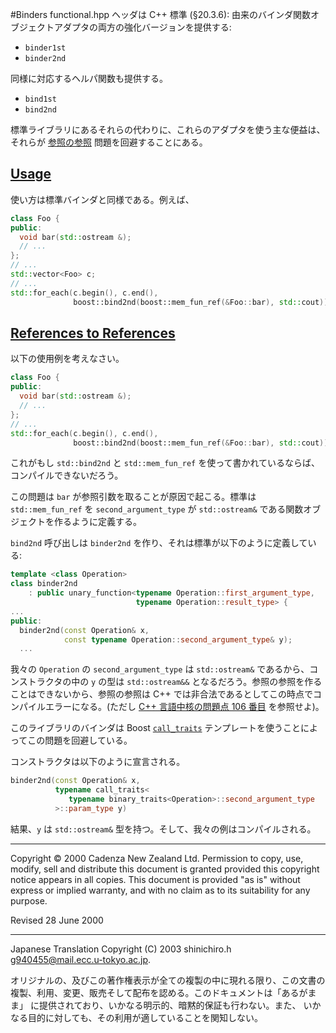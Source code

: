 #Binders
functional.hpp ヘッダは C++ 標準 (§20.3.6): 由来のバインダ関数オブジェクトアダプタの両方の強化バージョンを提供する:

- `binder1st`
- `binder2nd`

同様に対応するヘルパ関数も提供する。

- `bind1st`
- `bind2nd`

標準ライブラリにあるそれらの代わりに、これらのアダプタを使う主な便益は、それらが [参照の参照](#refref) 問題を回避することにある。


## <a name="usage" href="#usage">Usage</a>
使い方は標準バインダと同様である。例えば、

```cpp
class Foo {
public:
  void bar(std::ostream &);
  // ...
};
// ...
std::vector<Foo> c;
// ...
std::for_each(c.begin(), c.end(), 
              boost::bind2nd(boost::mem_fun_ref(&Foo::bar), std::cout));
```


## <a name="refref" href="#refref">References to References</a>
以下の使用例を考えなさい。

```cpp
class Foo {
public:
  void bar(std::ostream &);
  // ...
};
// ...
std::for_each(c.begin(), c.end(), 
              boost::bind2nd(boost::mem_fun_ref(&Foo::bar), std::cout));
```

これがもし `std::bind2nd` と `std::mem_fun_ref` を使って書かれているならば、コンパイルできないだろう。

この問題は `bar` が参照引数を取ることが原因で起こる。標準は `std::mem_fun_ref` を `second_argument_type` が `std::ostream&` である関数オブジェクトを作るように定義する。

`bind2nd` 呼び出しは `binder2nd` を作り、それは標準が以下のように定義している:

```cpp
template <class Operation>
class binder2nd
    : public unary_function<typename Operation::first_argument_type,
                            typename Operation::result_type> {
...
public:
  binder2nd(const Operation& x,
            const typename Operation::second_argument_type& y);
  ...
```

我々の `Operation` の `second_argument_type` は `std::ostream&` であるから、コンストラクタの中の `y` の型は `std::ostream&&` となるだろう。参照の参照を作ることはできないから、参照の参照は C++ では非合法であるとしてこの時点でコンパイルエラーになる。(ただし [C++ 言語中核の問題点 106 番目](http://www.open-std.org/jtc1/sc22/wg21/docs/cwg_defects.html#106) を参照せよ)。

このライブラリのバインダは Boost [`call_traits`](../utility/call_traits.md.nolink) テンプレートを使うことによってこの問題を回避している。

コンストラクタは以下のように宣言される。

```cpp
binder2nd(const Operation& x,
          typename call_traits<
             typename binary_traits<Operation>::second_argument_type
          >::param_type y)
```

結果、`y` は `std::ostream&` 型を持つ。そして、我々の例はコンパイルされる。


***
Copyright © 2000 Cadenza New Zealand Ltd. Permission to copy, use, modify, sell and distribute this document is granted provided this copyright notice appears in all copies. This document is provided "as is" without express or implied warranty, and with no claim as to its suitability for any purpose.

Revised 28 June 2000


***
Japanese Translation Copyright (C) 2003 shinichiro.h <g940455@mail.ecc.u-tokyo.ac.jp>.

オリジナルの、及びこの著作権表示が全ての複製の中に現れる限り、この文書の 複製、利用、変更、販売そして配布を認める。このドキュメントは「あるがまま」 に提供されており、いかなる明示的、暗黙的保証も行わない。また、 いかなる目的に対しても、その利用が適していることを関知しない。


